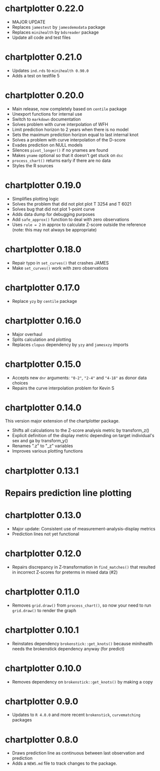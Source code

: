 # chartplotter 0.22.0

* MAJOR UPDATE
* Replaces `jamestest` by `jamesdemodata` package
* Replaces `minihealth` by `bdsreader` package
* Update all code and test files

# chartplotter 0.21.0

* Updates `ind.rds` to `minihealth 0.90.0`
* Adds a test on testfile 5

# chartplotter 0.20.0

* Main release, now completely based on `centile` package
* Unexport functions for internal use
* Switch to `markdown` documentation
* Solves problem with curve interpolation of WFH
* Limit prediction horizon to 2 years when there is no model
* Sets the maximum prediction horizon equal to last internal knot
* Solves a problem with curve interpolation of the D-score
* Evades prediction on NULL models
* Silences `pivot_longer()` if no ynames are found
* Makes `yname` optional so that it doesn't get stuck on `dsc`
* `process_chart()` returns early if there are no data
* Styles the R sources

# chartplotter 0.19.0

* Simplifies plotting logic
* Solves the problem that did not plot plot T 3254 and T 6021
* Solves bug that did not plot 1-point curve
* Adds data dump for debugging purposes
* Add `safe_approx()` function to deal with zero observations
* Uses `rule = 2` in approx to calculate Z-score outside the reference (note: this may not always be appropriate)

# chartplotter 0.18.0

* Repair typo in `set_curves()` that crashes JAMES
* Make `set_curves()` work with zero observations

# chartplotter 0.17.0

* Replace `yzy` by `centile` package

# chartplotter 0.16.0

* Major overhaul
* Splits calculation and plotting
* Replaces `clopus` dependency by `yzy` and `jamesxzy` imports

# chartplotter 0.15.0

* Accepts new `dnr` arguments: `"0-2"`, `"2-4"` and `"4-18"` as donor data choices
* Repairs the curve interpolation problem for Kevin S

# chartplotter 0.14.0

This version major extension of the chartplotter package.

* Shifts all calculations to the Z-score analysis metric by transform_z()
* Explicit definition of the display metric depending on target individual's sex and ga by transform_y()
* Renames ".z" to "_z" variables
* Improves various plotting functions

# chartplotter 0.13.1

# Repairs prediction line plotting

# chartplotter 0.13.0

* Major update: Consistent use of measurement-analysis-display metrics
* Prediction lines not yet functional

# chartplotter 0.12.0

* Repairs discrepancy in Z-transformation in `find_matches()` that resulted in incorrect Z-scores for preterms in mixed data (#2)

# chartplotter 0.11.0

* Removes `grid.draw()` from `process_chart()`, so now your need to run `grid.draw()` to render the graph

# chartplotter 0.10.1

* Reinstates dependency `brokenstick::get_knots()` because minihealth needs the brokenstick dependency anyway (for predict)

# chartplotter 0.10.0

* Removes dependency on `brokenstick::get_knots()` by making a copy

# chartplotter 0.9.0

* Updates to `R 4.0.0` and more recent `brokenstick`, `curvematching` packages

# chartplotter 0.8.0

* Draws prediction line as continuous between last observation and prediction
* Adds a `NEWS.md` file to track changes to the package.
